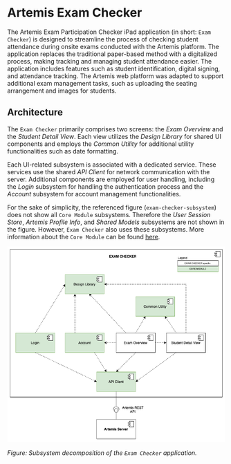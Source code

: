 # Artemis Exam Checker

The Artemis Exam Participation Checker iPad application (in short: `Exam Checker`) is designed to streamline the process of checking student attendance during onsite exams conducted with the Artemis platform.
The application replaces the traditional paper-based method with a digitalized process, making tracking and managing student attendance easier.
The application includes features such as student identification, digital signing, and attendance tracking.
The Artemis web platform was adapted to support additional exam management tasks, such as uploading the seating arrangement and images for students.

## Architecture

The `Exam Checker` primarily comprises two screens: the *Exam Overview* and the *Student Detail View*.
Each view utilizes the *Design Library* for shared UI components and employs the *Common Utility* for additional utility functionalities such as date formatting.

Each UI-related subsystem is associated with a dedicated service.
These services use the shared *API Client* for network communication with the server.
Additional components are employed for user handling, including the *Login* subsystem for handling the authentication process and the *Account* subsystem for account management functionalities.

For the sake of simplicity, the referenced figure (`exam-checker-subsystem`) does not show all `Core Module` subsystems.
Therefore the *User Session Store*, *Artemis Profile Info*, and *Shared Models* subsystems are not shown in the figure.
However, `Exam Checker` also uses these subsystems.
More information about the `Core Module` can be found [here](https://github.com/ls1intum/artemis-ios-core-modules/blob/main/README.md).

![Subsystem decomposition of the Exam Checker application](docs/EXAM-CHECKER-subsystem.png)

*Figure: Subsystem decomposition of the `Exam Checker` application.*
